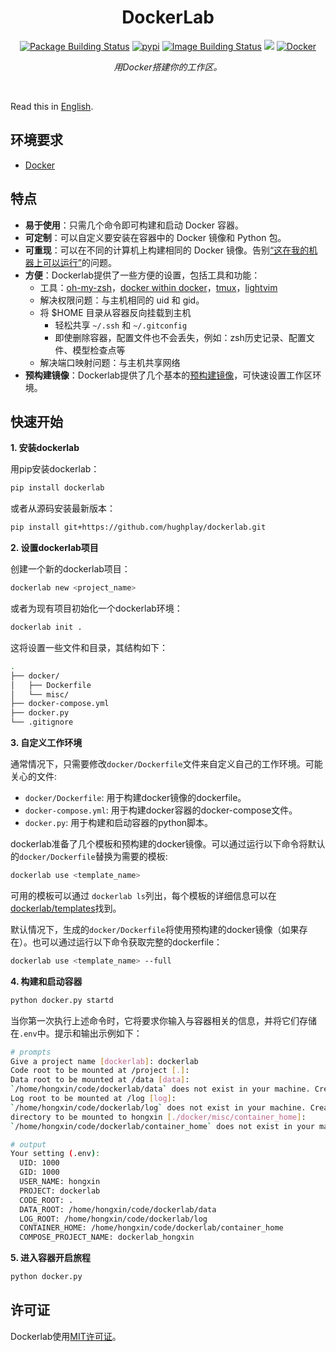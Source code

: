 <div align = center>


<h1>DockerLab</h1>

[![Package Building Status](https://img.shields.io/github/actions/workflow/status/hughplay/dockerlab/poetry-publish.yml?label=Package%20Build&style=flat-square)](https://github.com/hughplay/dockerlab/actions)
[![pypi](https://img.shields.io/pypi/v/dockerlab?color=blue&label=pypi&style=flat-square)](https://pypi.org/project/dockerlab/)
[![Image Building Status](https://img.shields.io/github/actions/workflow/status/hughplay/dockerlab/images-build.yml?label=Image%20Build&style=flat-square)](https://github.com/hughplay/dockerlab/actions)
[![](https://img.shields.io/badge/License-MIT-green.svg?style=flat-square&labelColor=gray)](#license)
[![Docker](https://img.shields.io/badge/docker-%230db7ed.svg?style=flat-square&logo=docker&logoColor=white)](https://docs.docker.com/engine/)

*用Docker搭建你的工作区。*



</div>

<br>

Read this in [English](README.en.md).

## 环境要求

- [Docker](https://docs.docker.com/engine/install)


## 特点

- **易于使用**：只需几个命令即可构建和启动 Docker 容器。
- **可定制**：可以自定义要安装在容器中的 Docker 镜像和 Python 包。
- **可重现**：可以在不同的计算机上构建相同的 Docker 镜像。告别[“这在我的机器上可以运行”](https://www.reddit.com/r/ProgrammerHumor/comments/70we66/it_works_on_my_machine/)的问题。
- **方便**：Dockerlab提供了一些方便的设置，包括工具和功能：
  - 工具：[oh-my-zsh](https://ohmyz.sh/)，[docker within docker](https://www.docker.com/blog/docker-can-now-run-within-docker/)，[tmux](https://github.com/tmux/tmux/wiki)，[lightvim](https://github.com/hughplay/lightvim)
  - 解决权限问题：与主机相同的 uid 和 gid。
  - 将 $HOME 目录从容器反向挂载到主机
    - 轻松共享 `~/.ssh` 和 `~/.gitconfig`
    - 即使删除容器，配置文件也不会丢失，例如：zsh历史记录、配置文件、模型检查点等
  - 解决端口映射问题：与主机共享网络
- **预构建镜像**：Dockerlab提供了几个基本的[预构建镜像](dockerlab/templates/)，可快速设置工作区环境。


## 快速开始

**1. 安装dockerlab**

用pip安装dockerlab：

```bash
pip install dockerlab
```

或者从源码安装最新版本：

```bash
pip install git+https://github.com/hughplay/dockerlab.git
```


**2. 设置dockerlab项目**

创建一个新的dockerlab项目：

```bash
dockerlab new <project_name>
```

或者为现有项目初始化一个dockerlab环境：

```bash
dockerlab init .
```

这将设置一些文件和目录，其结构如下：

```bash
.
├── docker/
│   ├── Dockerfile
│   └── misc/
├── docker-compose.yml
├── docker.py
└── .gitignore
```


**3. 自定义工作环境**

通常情况下，只需要修改`docker/Dockerfile`文件来自定义自己的工作环境。可能关心的文件:

- `docker/Dockerfile`: 用于构建docker镜像的dockerfile。
- `docker-compose.yml`: 用于构建docker容器的docker-compose文件。
- `docker.py`: 用于构建和启动容器的python脚本。


dockerlab准备了几个模板和预构建的docker镜像。可以通过运行以下命令将默认的`docker/Dockerfile`替换为需要的模板:

```bash
dockerlab use <template_name>
```

可用的模板可以通过 `dockerlab ls`列出，每个模板的详细信息可以在[dockerlab/templates](dockerlab/templates)找到。

默认情况下，生成的`docker/Dockerfile`将使用预构建的docker镜像（如果存在）。也可以通过运行以下命令获取完整的dockerfile：

```bash
dockerlab use <template_name> --full
```

**4. 构建和启动容器**

```bash
python docker.py startd
```

当你第一次执行上述命令时，它将要求你输入与容器相关的信息，并将它们存储在`.env`中。提示和输出示例如下：

```bash
# prompts
Give a project name [dockerlab]: dockerlab
Code root to be mounted at /project [.]:
Data root to be mounted at /data [data]:
`/home/hongxin/code/dockerlab/data` does not exist in your machine. Create? [yes]:
Log root to be mounted at /log [log]:
`/home/hongxin/code/dockerlab/log` does not exist in your machine. Create? [yes]:
directory to be mounted to hongxin [./docker/misc/container_home]:
`/home/hongxin/code/dockerlab/container_home` does not exist in your machine. Create? [yes]:

# output
Your setting (.env):
  UID: 1000
  GID: 1000
  USER_NAME: hongxin
  PROJECT: dockerlab
  CODE_ROOT: .
  DATA_ROOT: /home/hongxin/code/dockerlab/data
  LOG_ROOT: /home/hongxin/code/dockerlab/log
  CONTAINER_HOME: /home/hongxin/code/dockerlab/container_home
  COMPOSE_PROJECT_NAME: dockerlab_hongxin
```

**5. 进入容器开启旅程**


```bash
python docker.py
```

## 许可证

Dockerlab使用[MIT许可证](LICENSE)。
